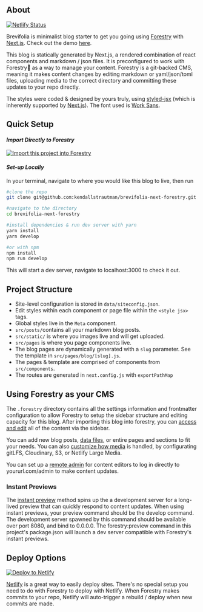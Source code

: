 ## About

[![Netlify Status](https://api.netlify.com/api/v1/badges/314f6fb1-b4a6-484a-ad3d-c26663a63bca/deploy-status)](https://app.netlify.com/sites/brevifolia-next-forestry/deploys)

Brevifolia is minimalist blog starter to get you going using [Forestry](https://forestry.io/) with [Next.js](https://nextjs.org/). Check out the demo [here](https://brevifolia-next-forestry.netlify.com).

This blog is statically generated by Next.js, a rendered combination of react components and markdown / json files. It is preconfigured to work with Forestry🌲 as a way to manage your content. Forestry is a git-backed CMS, meaning it makes content changes by editing markdown or yaml/json/toml files, uploading media to the correct directory and committing these updates to your repo directly.

The styles were coded & designed by yours truly, using [styled-jsx](https://github.com/zeit/styled-jsx) (which is inherently supported by [Next.js](https://nextjs.org/docs#built-in-css-support)). The font used is [Work Sans](https://fonts.google.com/specimen/Work+Sans). 

##  Quick Setup

#### *Import Directly to Forestry*

<a href="https://app.forestry.io/quick-start?repo=kendallstrautman/brevifolia-next-forestry&engine=other">
    <img alt="Import this project into Forestry" src="https://assets.forestry.io/import-to-forestryK.svg" />
</a>

#### *Set-up Locally*
In your terminal, navigate to where you would like this blog to live, then run 
```bash
#clone the repo
git clone git@github.com:kendallstrautman/brevifolia-next-forestry.git

#navigate to the directory
cd brevifolia-next-forestry

#install dependencies & run dev server with yarn 
yarn install
yarn develop

#or with npm 
npm install
npm run develop
```
This will start a dev server, navigate to localhost:3000 to check it out.

## Project Structure 

- Site-level configuration is stored in `data/siteconfig.json`. 
- Edit styles within each component or page file within the `<style jsx>` tags. 
- Global styles live in the `Meta` component. 
- `src/posts/`contains all your markdown blog posts.
- `src/static/` is where you images live and will get uploaded.
- `src/pages` is where you page components live. 
- The blog pages are dynamically generated with a `slug` parameter. See the template in `src/pages/blog/[slug].js`. 
- The pages & template are comprised of components from `src/components`.
- The routes are generated in `next.config.js` with `exportPathMap`

## Using Forestry as your CMS

The `.forestry` directory contains all the settings information and frontmatter configuration to allow Forestry to setup the sidebar structure and editing capacity for this blog. After importing this blog into forestry, you can [access and edit](https://forestry.io/docs/editing/) all of the content via the sidebar. 

You can add new blog posts, [data files](https://forestry.io/docs/editing/data-files/), or entire pages and sections to fit your needs. You can also [customize how media](https://forestry.io/docs/media/) is handled, by configurating gitLFS, Cloudinary, S3, or Netlify Large Media.

You can set up a [remote admin](https://forestry.io/docs/editing/remote-admin/) for content editors to log in directly to yoururl.com/admin to make content updates.

### Instant Previews

The [instant preview](https://forestry.io/docs/previews/instant-previews/) method spins up the a development server for a long-lived preview that can quickly respond to content updates. When using instant previews, your preview command should be the develop command. The development server spawned by this command should be available over port 8080, and bind to 0.0.0.0. The forestry:preview command in this project's package.json will launch a dev server compatible with Forestry's instant previews.

## Deploy Options

[![Deploy to Netlify](https://www.netlify.com/img/deploy/button.svg)](https://app.netlify.com/start/deploy?repository=https://github.com/kendallstrautman/brevifolia-next-forestry)

[Netlify](https://www.netlify.com/blog/2016/09/29/a-step-by-step-guide-deploying-on-netlify/) is a great way to easily deploy sites. There's no special setup you need to do with Forestry to deploy with Netlify. When Forestry makes commits to your repo, Netlify will auto-trigger a rebuild / deploy when new commits are made.
